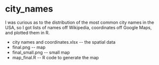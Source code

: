 # city_names
I was curious as to the distribution of the most common city names in the USA, so I got lists of names off Wikipedia, coordinates off Google Maps, and plotted them in R.

* city names and coordinates.xlsx -- the spatial data
* final.png -- map
* final_small.png -- small map
* map_final.R -- R code to generate the map
